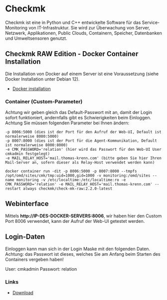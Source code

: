 # Checkmk

Checkmk ist eine in Python und C++ entwickelte Software für das Service-Monitoring von IT-Infrastruktur. Sie wird zur Überwachung von Server, Netzwerk, 
Applikationen, Public Clouds, Containern, Speicher, Datenbanken und Umweltsensoren genutzt.

## Checkmk RAW Edition - Docker Container Installation
Die Installation von Docker auf einem Server ist eine Voraussetzung (siehe Docker Installation unter Debian 12).
+ [Docker installation](https://github.com/guggenbergerME/linux_codes/tree/main/Einrichten%20%26%20Programme/docker/Installieren)

### Container (Custom-Parameter)
Achtung wir geben gleich das Default-Passwort mit an, damit der Login sofort funktioniert, andernfalls gibt es Schwierigkeiten beim Einloggen. Achtung Sie müssen folgenden Parameter bei Ihnen ändern:
```
-p 8006:5000 (dies ist der Port für den Aufruf der Web-UI, Default ist normalerweise 8080:5000)
-p 8007:8000 (dies ist der Port für die Agent-Kommunikation, Default ist normalerweise 8000:8000)
-e CMK_PASSWORD='relation' (hier wird das Passwort für den Web-UI User cmkadmin festgelegt)
-e MAIL_RELAY_HOST='mail.thomas-krenn.com' (bitte geben Sie hier Ihren Mail-Server an, sofern dieser als Relay-Host verwendet werden kann)
```

```
docker container run -dit -p 8006:5000 -p 8007:8000 --tmpfs /opt/omd/sites/cmk/tmp:uid=1000,gid=1000 -v monitoring:/omd/sites --name monitoring -v /etc/localtime:/etc/localtime:ro -e CMK_PASSWORD='relation' -e MAIL_RELAY_HOST='mail.thomas-krenn.com' --restart always checkmk/check-mk-raw:2.2.0-latest
```

## Webinterface
Mittels **http://IP-DES-DOCKER-SERVERS:8006**, wir haben hier den Custom Port 8006 verwendet, kann der Aufruf der Web-UI getestet werden.

## Login-Daten
Einloggen kann man sich in der Login Maske mit den folgenden Daten. Achtung: das Passwort ist dieses, welches Sie am Anfang beim Starten des Containers vergeben haben!

User: cmkadmin
Passwort: relation

### Links
+ [Download](https://checkmk.com/download)
